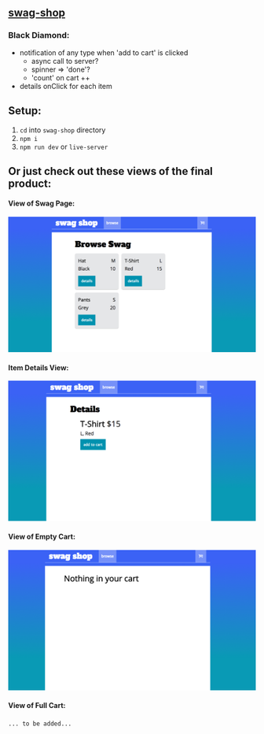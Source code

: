 ## [swag-shop](https://github.com/DevMountain/angular-3-afternoon)

### Black Diamond:
- notification of any type when 'add to cart' is clicked
    - async call to server?
    - spinner => 'done'?
    - 'count' on cart ++
- details onClick for each item

## Setup:
1. `cd` into `swag-shop` directory
2. `npm i`
3. `npm run dev` or `live-server`

## Or just check out these views of the final product:
#### View of Swag Page:
![swag](./assets/swag.png)

#### Item Details View:
![details](./assets/details.png)

#### View of Empty Cart:
![empty-cart](./assets/empty-cart.png)

#### View of Full Cart:
`... to be added...`
